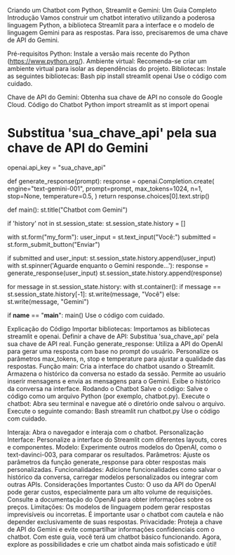 
Criando um Chatbot com Python, Streamlit e Gemini: Um Guia Completo
Introdução
Vamos construir um chatbot interativo utilizando a poderosa linguagem Python, a biblioteca Streamlit para a interface e o modelo de linguagem Gemini para as respostas. Para isso, precisaremos de uma chave de API do Gemini.

Pré-requisitos
Python: Instale a versão mais recente do Python (https://www.python.org/).
Ambiente virtual: Recomenda-se criar um ambiente virtual para isolar as dependências do projeto.
Bibliotecas: Instale as seguintes bibliotecas:
Bash
pip install streamlit openai
Use o código com cuidado.

Chave de API do Gemini: Obtenha sua chave de API no console do Google Cloud.
Código do Chatbot
Python
import streamlit as st
import openai

# Substitua 'sua_chave_api' pela sua chave de API do Gemini
openai.api_key = "sua_chave_api"

def generate_response(prompt):
  response = openai.Completion.create(
    engine="text-gemini-001",
    prompt=prompt,
    max_tokens=1024,
    n=1,
    stop=None,
    temperature=0.5,
  )
  return response.choices[0].text.strip()

def main():
  st.title("Chatbot com Gemini")

  if 'history' not in st.session_state:
    st.session_state.history = []

  with st.form("my_form"):
    user_input = st.text_input("Você:")
    submitted = st.form_submit_button("Enviar")

  if submitted and user_input:
    st.session_state.history.append(user_input)
    with st.spinner('Aguarde enquanto o Gemini responde...'):
      response = generate_response(user_input)
      st.session_state.history.append(response)

  for message in st.session_state.history:
    with st.container():
      if message == st.session_state.history[-1]:
        st.write(message, "Você")
      else:
        st.write(message, "Gemini")

if __name__ == "__main__":
  main()
Use o código com cuidado.

Explicação do Código
Importar bibliotecas: Importamos as bibliotecas streamlit e openai.
Definir a chave de API: Substitua 'sua_chave_api' pela sua chave de API real.
Função generate_response:
Utiliza a API do OpenAI para gerar uma resposta com base no prompt do usuário.
Personalize os parâmetros max_tokens, n, stop e temperature para ajustar a qualidade das respostas.
Função main:
Cria a interface do chatbot usando o Streamlit.
Armazena o histórico da conversa no estado da sessão.
Permite ao usuário inserir mensagens e envia as mensagens para o Gemini.
Exibe o histórico da conversa na interface.
Rodando o Chatbot
Salve o código: Salve o código como um arquivo Python (por exemplo, chatbot.py).
Execute o chatbot: Abra seu terminal e navegue até o diretório onde salvou o arquivo. Execute o seguinte comando:
Bash
streamlit run chatbot.py
Use o código com cuidado.

Interaja: Abra o navegador e interaja com o chatbot.
Personalização
Interface: Personalize a interface do Streamlit com diferentes layouts, cores e componentes.
Modelo: Experimente outros modelos do OpenAI, como o text-davinci-003, para comparar os resultados.
Parâmetros: Ajuste os parâmetros da função generate_response para obter respostas mais personalizadas.
Funcionalidades: Adicione funcionalidades como salvar o histórico da conversa, carregar modelos personalizados ou integrar com outras APIs.
Considerações Importantes
Custo: O uso da API do OpenAI pode gerar custos, especialmente para um alto volume de requisições. Consulte a documentação do OpenAI para obter informações sobre os preços.
Limitações: Os modelos de linguagem podem gerar respostas imprevisíveis ou incorretas. É importante usar o chatbot com cautela e não depender exclusivamente de suas respostas.
Privacidade: Proteja a chave de API do Gemini e evite compartilhar informações confidenciais com o chatbot.
Com este guia, você terá um chatbot básico funcionando. Agora, explore as possibilidades e crie um chatbot ainda mais sofisticado e útil!
